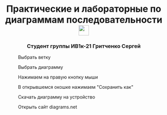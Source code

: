 <h1 align="center">Практические и лабораторные по диаграммам последовательности
<img src="https://github.com/blackcater/blackcater/raw/main/images/Hi.gif" height="32"/></h1>
<h3 align="center">Студент группы ИВ1к-21 Гритченко Сергей</h3>
<ul>
  <ol>Выбрать ветку</ol>
  <ol>Выбрать диаграмму</ol>
  <ol>Нажимаем на правую кнопку мыши</ol>
  <ol>В открывшемся окошке нажимаем "Сохранить как"</ol>
  <ol>Скачать диаграмму на устройство</ol>
  <ol>Открыть сайт diagrams.net</ol>
</ul>
